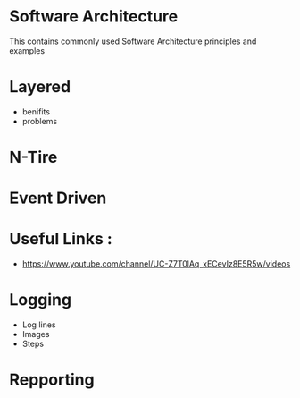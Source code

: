# Software Architecture
This contains commonly used Software Architecture principles and examples


# Layered 
- benifits
- problems
# N-Tire 

# Event Driven

# Useful Links : 
 - https://www.youtube.com/channel/UC-Z7T0lAq_xECevIz8E5R5w/videos

# Logging 
- Log lines
- Images
- Steps

# Repporting  
